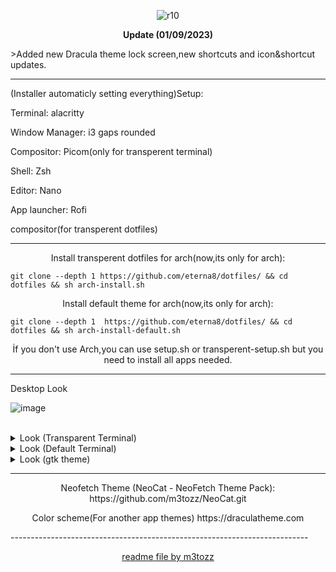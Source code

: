 
<p align="center"> <img src="https://hits.sh/github.com/eterna8/dotfiles.git.svg?label=views&color=fe7d37" alt="r10" hspace="10"

--------------------------------------------------------------------------


<p align="center"> <b>Update (01/09/2023)</b></p>
>Added new Dracula theme lock screen,new shortcuts and icon&shortcut updates.

--------------------------------------------------------------------------
(Installer automaticly setting everything)Setup:

Terminal: alacritty

Window Manager: i3 gaps rounded

Compositor: Picom(only for transperent terminal)

Shell: Zsh

Editor: Nano

App launcher: Rofi

compositor(for transperent dotfiles)

--------------------------------------------------------------------------

<p align="center">Install transperent dotfiles for arch(now,its only for arch):</p>

```
git clone --depth 1 https://github.com/eterna8/dotfiles/ && cd dotfiles && sh arch-install.sh
```

<p align="center">Install default theme for arch(now,its only for arch):</p>

```
git clone --depth 1  https://github.com/eterna8/dotfiles/ && cd dotfiles && sh arch-install-default.sh
```
<p align="center">İf you don't use Arch,you can use setup.sh or transperent-setup.sh but you need to install all apps needed.
  

--------------------------------------------------------------------------

Desktop Look<br>

![image](https://github.com/eterna8/dotfiles/assets/139211439/2817ea64-8f6d-4a15-a01f-e4423916b425)


<br/>
<details>
<summary> Look (Transparent Terminal) </summary>

![transperent-2023-09-01](https://github.com/eterna8/dotfiles/assets/139211439/1c4e1ca0-b4ec-4cdd-bcc7-3e716088ecaf)

</details>

<details>
<summary> Look (Default Terminal) </summary> 

![default-2023-09-01](https://github.com/eterna8/dotfiles/assets/139211439/a4f4cb95-cd61-401b-87fd-f3a9ca1fe203)


</details>

<details>
<summary> Look (gtk theme) </summary>
 
![image](https://github.com/eterna8/dotfiles/assets/139211439/a83c0ec9-9eac-4351-b9ff-e4c73353143b)


</details>

--------------------------------------------------------------------------
<p align="center">Neofetch Theme (NeoCat - NeoFetch Theme Pack): https://github.com/m3tozz/NeoCat.git</p>

<p align="center">Color scheme(For another app themes) https://draculatheme.com</p>
                     --------------------------------------------------------------------------
<p align="center"><a href="https://github.com/m3tozz">readme file by m3tozz</a>
